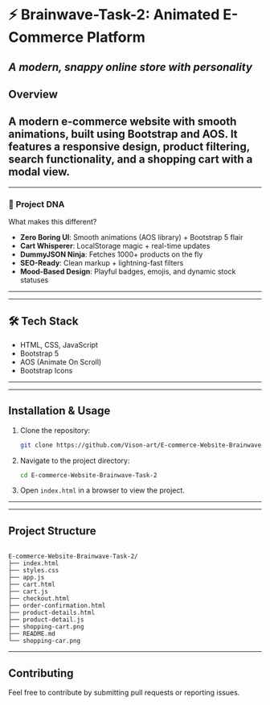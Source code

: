 # ⚡ Brainwave-Task-2: Animated E-Commerce Platform  
*A modern, snappy online store with personality* 
---
## Overview
A modern e-commerce website with smooth animations, built using **Bootstrap** and **AOS**. It features a responsive design, product filtering, search functionality, and a shopping cart with a modal view.
---
---

### 🚀 **Project DNA**  
What makes this different?  
- **Zero Boring UI**: Smooth animations (AOS library) + Bootstrap 5 flair  
- **Cart Whisperer**: LocalStorage magic + real-time updates  
- **DummyJSON Ninja**: Fetches 1000+ products on the fly  
- **SEO-Ready**: Clean markup + lightning-fast filters  
- **Mood-Based Design**: Playful badges, emojis, and dynamic stock statuses  

---
---
## 🛠️ Tech Stack
- HTML, CSS, JavaScript
- Bootstrap 5
- AOS (Animate On Scroll)
- Bootstrap Icons
---
---
## Installation & Usage
1. Clone the repository:
   ```sh
   git clone https://github.com/Vison-art/E-commerce-Website-Brainwave-Task-2-.git
   ```
2. Navigate to the project directory:
   ```sh
   cd E-commerce-Website-Brainwave-Task-2
   ```
3. Open `index.html` in a browser to view the project.
---
---
## Project Structure
```

E-commerce-Website-Brainwave-Task-2/
├── index.html
├── styles.css
├── app.js
├── cart.html
├── cart.js
├── checkout.html
├── order-confirmation.html
├── product-details.html
├── product-detail.js
├── shopping-cart.png
├── README.md
└── shopping-car.png

```
---

## Contributing
Feel free to contribute by submitting pull requests or reporting issues.


 

